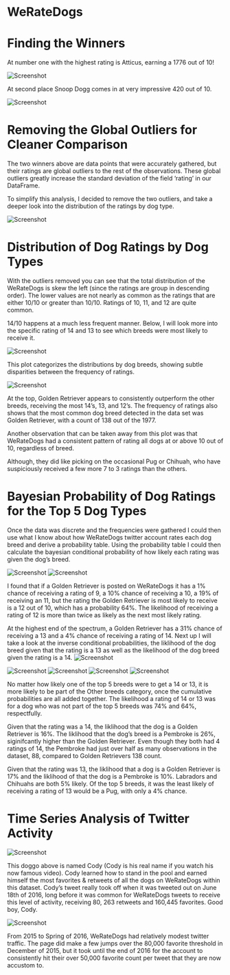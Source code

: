 # WeRateDogs



# Finding the Winners


At number one with the highest rating is Atticus, earning a 1776 out of 10! 

![Screenshot](blogpics/Picture1.jpg)

At second place Snoop Dogg comes in at very impressive 420 out of 10.


![Screenshot](blogpics/Picture2.jpg)

# Removing the Global Outliers for Cleaner Comparison

The two winners above are data points that were accurately gathered, but their ratings are global outliers to the rest of the observations. These global outliers greatly increase the standard deviation of the field ‘rating’ in our DataFrame.

To simplify this analysis, I decided to remove the two outliers, and take a deeper look into the distribution of the ratings by dog type.

![Screenshot](blogpics/Picture3.png)

# Distribution of Dog Ratings by Dog Types

With the outliers removed you can see that the total distribution of the WeRateDogs is skew the left (since the ratings are group in descending order). 
The lower values are not nearly as common as the ratings that are either 10/10 or greater than 10/10. Ratings of 10, 11, and 12 are quite common. 

14/10 happens at a much less frequent manner. Below, I will look more into the specific rating of 14 and 13 to see which breeds were most likely to receive it.  

![Screenshot](blogpics/Picture4.png)

This plot categorizes the distributions by dog breeds, showing subtle disparities between the frequency of ratings.

![Screenshot](blogpics/Picture5.png)

At the top, Golden Retriever appears to consistently outperform the other breeds, receiving the most 14’s, 13, and 12’s. The frequency of ratings also shows that the most common dog breed detected in the data set was Golden Retriever, with a count of 138 out of the 1977. 

Another observation that can be taken away from this plot was that WeRateDogs had a consistent pattern of rating all dogs at or above 10 out of 10, regardless of breed. 

Although, they did like picking on the occasional Pug or Chihuah, who have suspiciously received a few more 7 to 3 ratings than the others.   

# Bayesian Probability of Dog Ratings for the Top 5 Dog Types

Once the data was discrete and the frequencies were gathered I could then use what I know about how WeRateDogs twitter account rates each dog breed and derive a probability table. 
Using the probability table I could then calculate the bayesian conditional probability of how likely each rating was given the dog’s breed. 


![Screenshot](blogpics/Picture6.jpg)
![Screenshot](blogpics/Picture7.jpg)

I found that if a Golden Retriever is posted on WeRateDogs it has a 1% chance of receiving a rating of 9, a 10% chance of receiving a 10, a 19% of receiving an 11, but the rating the Golden Retriever is most likely to receive is a 12 out of 10, which has a probability 64%. The likelihood of receiving a rating of 12 is more than twice as likely as the next most likely rating. 

At the highest end of the spectrum, a Golden Retriever has a 31% chance of receiving a 13 and a 4% chance of receiving a rating of 14. Next up I will take a look at the inverse conditional probabilities, the liklihood of the dog breed given that the rating is a 13 as well as the likelihood of the dog breed given the rating is a 14.
![Screenshot](blogpics/Picture8.jpg)


![Screenshot](blogpics/Picture9.jpg)
![Screenshot](blogpics/Picture10.jpg)
![Screenshot](blogpics/Picture11.jpg)
![Screenshot](blogpics/Picture12.jpg)

No matter how likely one of the top 5 breeds were to get a 14 or 13, it is more likely to be part of the Other breeds category, once the cumulative probabilities are all added together. The likelihood a rating of 14 or 13 was for a dog who was not part of the top 5 breeds was 74% and 64%, respectfully. 

Given that the rating was a 14, the liklihood that the dog is a Golden Retriever is 16%. The liklihood that the dog’s breed is a Pembroke is 26%, siginifcantly higher than the Golden Retriever. Even though they both had 4 ratings of 14, the Pembroke had just over half as many observations in the dataset, 88, compared to Golden Retrievers 138 count. 

Given that the rating was 13, the liklihood that a dog is a Golden Retriever is 17% and the liklihood of that the dog is a Pembroke is 10%. Labradors and Chihuahs are  both 5% likely. Of the top 5 breeds, it was the least likely of receiving a rating of 13 would be a Pug, with only a 4% chance.


# Time Series Analysis of Twitter Activity

![Screenshot](blogpics/Picture13.jpg) 


This doggo above is named Cody (Cody is his real name if you watch his now famous video).  Cody learned how to stand in the pool and earned himself the most favorites & retweets of all the dogs on WeRateDogs within this dataset. Cody’s tweet really took off when it was tweeted out on June 18th of 2016, long before it was common for WeRateDogs tweets to receive this level of activity, receiving 80, 263 retweets and 160,445 favorites. Good boy, Cody. 

![Screenshot](blogpics/Picture14.png) 

From 2015 to Spring of 2016, WeRateDogs had relatively modest twitter traffic.  The page did make a few jumps over the 80,000 favorite threshold in December of 2015, but it took until the end of 2016 for the account to consistently hit their over 50,000 favorite count per tweet that they are now accustom to. 

